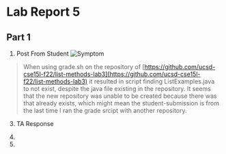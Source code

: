 # Lab Report 5  
## Part 1  
1) Post From Student
  ![Symptom]()
>When using grade.sh on the repository of [https://github.com/ucsd-cse15l-f22/list-methods-lab3](https://github.com/ucsd-cse15l-f22/list-methods-lab3) it resulted in script finding ListExamples.java to not exist, despite the java file existing in the repository. 
>It seems that the new repository was unable to be created because there was that already exists, which might mean the student-submission is from the last time I ran the grade srcipt with another repository. 
3) TA Response
>
4) 
5) 
